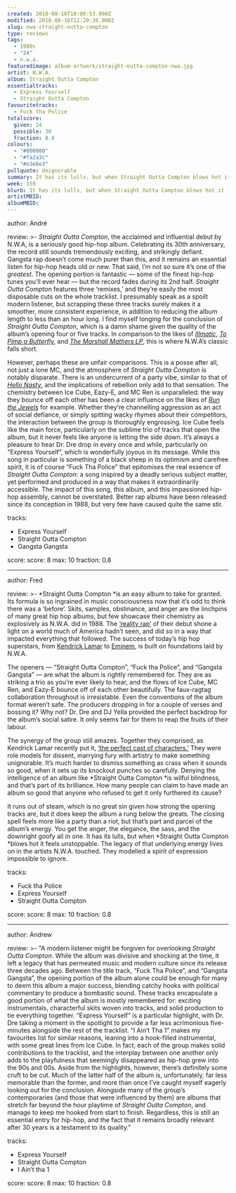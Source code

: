 ```yaml
---
created: 2018-08-16T10:00:53.000Z
modified: 2018-08-16T12:20:38.000Z
slug: nwa-straight-outta-compton
type: reviews
tags:
  - 1980s
  - "24"
  - n.w.a.
featuredimage: album-artwork/straight-outta-compton-nwa.jpg
artist: N.W.A.
album: Straight Outta Compton
essentialtracks:
  - Express Yourself
  - Straight Outta Compton
favouritetracks:
  - Fuck tha Police
totalscore:
  given: 24
  possible: 30
  fraction: 0.8
colours:
  - "#000000"
  - "#fa2a3c"
  - "#e3e6e3"
pullquote: Unignorable
summary: It has its lulls, but when Straight Outta Compton blows hot it feels unstoppable. The legacy of that underlying energy lives on in the artists N.W.A. touched. They modelled a spirit of expression impossible to ignore.
week: 159
blurb: It has its lulls, but when Straight Outta Compton blows hot it feels unstoppable. N.W.A. modelled a spirit of expression impossible to ignore.
artistMBID:
albumMBID:
---
```

author: André

review: >-
  *Straight Outta Compton*, the acclaimed and influential debut by N.W.A, is a seriously good hip-hop album. Celebrating its 30th anniversary, the record still sounds tremendously exciting, and strikingly defiant. Gangsta rap doesn’t come much purer than this, and it remains an essential listen for hip-hop heads old or new. That said, I’m not so sure it’s one of the *greatest*. The opening portion is fantastic — some of the finest hip-hop tunes you’ll ever hear — but the record fades during its 2nd half. *Straight Outta Compton* features three ‘remixes,’ and they’re easily the most disposable cuts on the whole tracklist. I presumably speak as a spoilt modern listener, but scrapping these three tracks surely makes it a smoother, more consistent experience, in addition to reducing the album length to less than an hour long. I find myself longing for the conclusion of *Straight Outta Compton*, which is a damn shame given the quality of the album’s opening four or five tracks. In comparison to the likes of [*Illmatic*](<reviews/nas-illmatic/>), *[To Pimp a Butterfly](<reviews/kendrick-lamar-to-pimp-a-butterfly/>),* and [*The Marshall Mathers LP*](<reviews/eminem-the-marshall-mathers-lp/>), this is where N.W.A’s classic falls short.

  However, perhaps these are unfair comparisons. This is a posse after all, not just a lone MC, and the atmosphere of *Straight Outta Compton* is notably disparate. There is an undercurrent of a party vibe, similar to that of [*Hello Nasty*](<reviews/beastie-boys-hello-nasty/>), and the implications of rebellion only add to that sensation. The chemistry between Ice Cube, Eazy-E, and MC Ren is unparalleled: the way they bounce off each other has been a clear influence on the likes of [*Run the Jewels*](<reviews/run-the-jewels-run-the-jewels-2/>) for example. Whether they’re channelling aggression as an act of social defiance, or simply spitting wacky rhymes about their competitors, the interaction between the group is thoroughly engrossing. Ice Cube feels like the main force, particularly on the sublime trio of tracks that open the album, but it never feels like anyone is letting the side down. It’s always a pleasure to hear Dr. Dre drop in every once and while, particularly on “Express Yourself”, which is wonderfully joyous in its message. While this song in particular is something of a black sheep in its optimism and carefree spirit, it is of course “Fuck Tha Police” that epitomises the real essence of *Straight Outta Compton*: a song inspired by a deadly serious subject matter, yet performed and produced in a way that makes it extraordinarily accessible. The impact of this song, this album, and this impassioned hip-hop assembly, cannot be overstated. Better rap albums have been released since its conception in 1988, but very few have caused quite the same stir.

tracks:
  - Express Yourself
  - ­­Straight Outta Compton
  - ­­Gangsta Gangsta

score:
  score: 8
  max: 10
  fraction: 0.8

---
author: Fred

review: >-
  *Straight Outta Compton *is an easy album to take for granted. Its formula is so ingrained in music consciousness now that it’s odd to think there was a ‘before’. Skits, samples, obstinance, and anger are the linchpins of many great hip hop albums, but few showcase their chemistry as explosively as N.W.A. did in 1988. The [‘reality rap’](<https://www.rollingstone.com/music/music-features/ice-cube-on-n-w-as-reality-rap-and-straight-outta-compton-movie-106622/>) of their debut shone a light on a world much of America hadn’t seen, and did so in a way that impacted everything that followed. The success of today’s hip hop superstars, from [Kendrick Lamar](<reviews/kendrick-lamar-to-pimp-a-butterfly/>) to [Eminem](<reviews/eminem-the-marshall-mathers-lp/>), is built on foundations laid by N.W.A.

  The openers — “Straight Outta Compton”, “Fuck tha Police”, and “Gangsta Gangsta” — are what the album is rightly remembered for. They are as striking a trio as you’re ever likely to hear, and the flows of Ice Cube, MC Ren, and Eazy-E bounce off of each other beautifully. The faux-ragtag collaboration throughout is irresistable. Even the conventions of the album format weren’t safe. The producers dropping in for a couple of verses and bossing it? Why not? Dr. Dre and DJ Yella provided the perfect backdrop for the album’s social satire. It only seems fair for them to reap the fruits of their labour.

  The synergy of the group still amazes. Together they comprised, as Kendrick Lamar recently put it, [‘the perfect cast of characters.’](<https://www.billboard.com/articles/columns/the-juice/6663126/kendrick-lamar-nwa-tribute-essay-eazy-e-dre>) They were role models for dissent, marrying fury with artistry to make something unignorable. It’s much harder to dismiss something as crass when it sounds so good, when it sets up its knockout punches so carefully. Denying the intelligence of an album like *Straight Outta Compton *is wilful blindness, and that’s part of its brilliance. How many people can claim to have made an album so good that anyone who refused to get it only furthered its cause?

  It runs out of steam, which is no great sin given how strong the opening tracks are, but it does keep the album a rung below the greats. The closing spell feels more like a party than a riot, but that’s part and parcel of the album’s energy. You get the anger, the elegance, the sass, and the downright goofy all in one. It has its lulls, but when *Straight Outta Compton *blows hot it feels unstoppable. The legacy of that underlying energy lives on in the artists N.W.A. touched. They modelled a spirit of expression impossible to ignore.

tracks:
  - Fuck tha Police
  - ­­Express Yourself
  - ­­Straight Outta Compton

score:
  score: 8
  max: 10
  fraction: 0.8

---
author: Andrew

review: >-
  "A modern listener might be forgiven for overlooking *Straight Outta Compton*. While the album was divisive and shocking at the time, it left a legacy that has permeated music and modern culture since its release three decades ago. Between the title track, “Fuck Tha Police”, and “Gangsta Gangsta”, the opening portion of the album alone could be enough for many to deem this album a major success, blending catchy hooks with political commentary to produce a bombastic sound. These tracks encapsulate a good portion of what the album is mostly remembered for: exciting instrumentals, characterful skits woven into tracks, and solid production to tie everything together. “Express Yourself” is a particular highlight, with Dr. Dre taking a moment in the spotlight to provide a far less acrimonious five-minutes alongside the rest of the tracklist. “I Ain’t Tha 1” makes my favourites list for similar reasons, leaning into a hook-filled instrumental, with some great lines from Ice Cube. In fact, each of the group makes solid contributions to the tracklist, and the interplay between one another only adds to the playfulness that seemingly disappeared as hip-hop grew into the 90s and 00s. Aside from the highlights, however, there’s definitely some cruft to be cut. Much of the latter half of the album is, unfortunately, far less memorable than the former, and more than once I’ve caught myself eagerly looking out for the conclusion. Alongside many of the group’s contemporaries (and those that were influenced by them) are albums that stretch far beyond the hour playtime of *Straight Outta Compton*, and manage to keep me hooked from start to finish. Regardless, this is still an essential entry for hip-hop, and the fact that it remains broadly relevant after 30 years is a testament to its quality."

tracks:
  - Express Yourself
  - ­­Straight Outta Compton
  - ­­I Ain’t tha 1
  
score:
  score: 8
  max: 10
  fraction: 0.8
